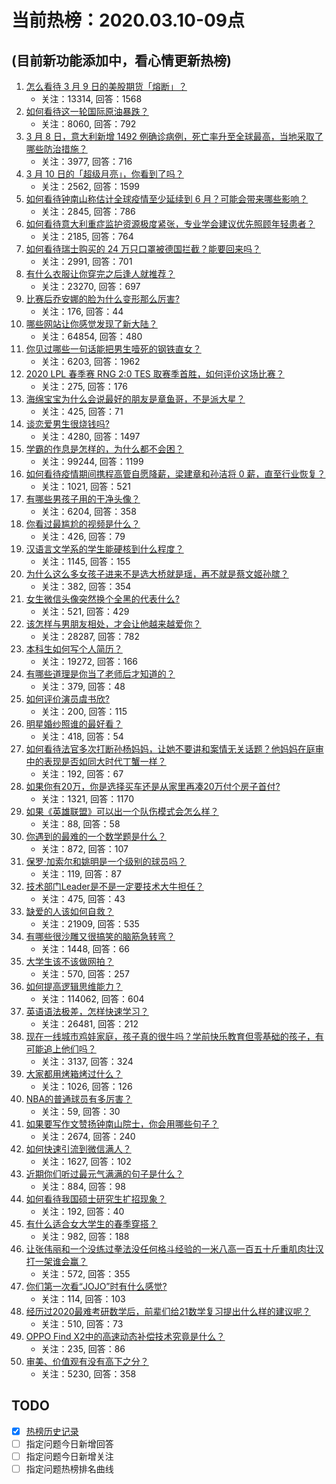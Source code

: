 # 当前热榜：2020.03.10-09点
## (目前新功能添加中，看心情更新热榜)
1. [怎么看待 3 月 9 日的美股期货「熔断」？](https://www.zhihu.com/question/377943825)
    * 关注：13314, 回答：1568
2. [如何看待这一轮国际原油暴跌？](https://www.zhihu.com/question/302356688)
    * 关注：8060, 回答：792
3. [3 月 8 日，意大利新增 1492 例确诊病例，死亡率升至全球最高，当地采取了哪些防治措施？](https://www.zhihu.com/question/377910400)
    * 关注：3977, 回答：716
4. [3 月 10 日的「超级月亮」，你看到了吗？](https://www.zhihu.com/question/378029042)
    * 关注：2562, 回答：1599
5. [如何看待钟南山称估计全球疫情至少延续到 6 月？可能会带来哪些影响？](https://www.zhihu.com/question/378009919)
    * 关注：2845, 回答：786
6. [如何看待意大利重症监护资源极度紧张，专业学会建议优先照顾年轻患者？](https://www.zhihu.com/question/377888789)
    * 关注：2185, 回答：764
7. [如何看待瑞士购买的 24 万只口罩被德国拦截？能要回来吗？](https://www.zhihu.com/question/377801470)
    * 关注：2991, 回答：701
8. [有什么衣服让你穿完之后逢人就推荐？](https://www.zhihu.com/question/368860490)
    * 关注：23270, 回答：697
9. [比赛后乔安娜的脸为什么变形那么厉害?](https://www.zhihu.com/question/377733655)
    * 关注：176, 回答：44
10. [哪些网站让你感觉发现了新大陆？](https://www.zhihu.com/question/293309623)
    * 关注：64854, 回答：480
11. [你见过哪些一句话能把男生噎死的钢铁直女？](https://www.zhihu.com/question/377582195)
    * 关注：6203, 回答：1962
12. [2020 LPL 春季赛 RNG 2:0 TES 取赛季首胜，如何评价这场比赛？](https://www.zhihu.com/question/378104279)
    * 关注：275, 回答：176
13. [海绵宝宝为什么会说最好的朋友是章鱼哥，不是派大星？](https://www.zhihu.com/question/342807508)
    * 关注：425, 回答：71
14. [谈恋爱男生很烧钱吗?](https://www.zhihu.com/question/330591691)
    * 关注：4280, 回答：1497
15. [学霸的作息是怎样的，为什么都不会困？](https://www.zhihu.com/question/267346432)
    * 关注：99244, 回答：1199
16. [如何看待疫情期间携程高管自愿降薪，梁建章和孙洁将 0 薪，直至行业恢复？](https://www.zhihu.com/question/377957997)
    * 关注：1021, 回答：521
17. [有哪些男孩子用的干净头像？](https://www.zhihu.com/question/359867171)
    * 关注：6204, 回答：358
18. [你看过最尴尬的视频是什么？](https://www.zhihu.com/question/286528132)
    * 关注：426, 回答：79
19. [汉语言文学系的学生能硬核到什么程度？](https://www.zhihu.com/question/371407750)
    * 关注：1145, 回答：155
20. [为什么这么多女孩子进来不是选大桥就是瑶，再不就是蔡文姬孙膑？](https://www.zhihu.com/question/366387614)
    * 关注：382, 回答：354
21. [女生微信头像突然换个全黑的代表什么?](https://www.zhihu.com/question/373666118)
    * 关注：521, 回答：429
22. [该怎样与男朋友相处，才会让他越来越爱你？](https://www.zhihu.com/question/20748386)
    * 关注：28287, 回答：782
23. [本科生如何写个人简历？](https://www.zhihu.com/question/20368865)
    * 关注：19272, 回答：166
24. [有哪些道理是你当了老师后才知道的？](https://www.zhihu.com/question/366090311)
    * 关注：379, 回答：48
25. [如何评价演员虞书欣?](https://www.zhihu.com/question/370936873)
    * 关注：200, 回答：115
26. [明星婚纱照谁的最好看？](https://www.zhihu.com/question/346394236)
    * 关注：418, 回答：54
27. [如何看待法官多次打断孙杨妈妈，让她不要讲和案情无关话题？他妈妈在庭审中的表现是否如同大时代丁蟹一样？](https://www.zhihu.com/question/376303059)
    * 关注：192, 回答：67
28. [如果你有20万，你是选择买车还是从家里再凑20万付个房子首付?](https://www.zhihu.com/question/373707388)
    * 关注：1321, 回答：1170
29. [如果《英雄联盟》可以出一个队伤模式会怎么样？](https://www.zhihu.com/question/376549464)
    * 关注：88, 回答：58
30. [你遇到的最难的一个数学题是什么？](https://www.zhihu.com/question/312876055)
    * 关注：872, 回答：107
31. [保罗·加索尔和姚明是一个级别的球员吗？](https://www.zhihu.com/question/375159321)
    * 关注：119, 回答：87
32. [技术部门Leader是不是一定要技术大牛担任？](https://www.zhihu.com/question/377457299)
    * 关注：475, 回答：43
33. [缺爱的人该如何自救？](https://www.zhihu.com/question/40701366)
    * 关注：21909, 回答：535
34. [有哪些很沙雕又很搞笑的脑筋急转弯？](https://www.zhihu.com/question/293349485)
    * 关注：1448, 回答：66
35. [大学生该不该做网拍？](https://www.zhihu.com/question/356447123)
    * 关注：570, 回答：257
36. [如何提高逻辑思维能力？](https://www.zhihu.com/question/19599216)
    * 关注：114062, 回答：604
37. [英语语法极差，怎样快速学习？](https://www.zhihu.com/question/21017663)
    * 关注：26481, 回答：212
38. [现在一线城市鸡娃家庭，孩子真的很牛吗？学前快乐教育但零基础的孩子，有可能追上他们吗？](https://www.zhihu.com/question/377126946)
    * 关注：3137, 回答：324
39. [大家都用烤箱烤过什么？](https://www.zhihu.com/question/369747600)
    * 关注：1026, 回答：126
40. [NBA的普通球员有多厉害？](https://www.zhihu.com/question/276885411)
    * 关注：59, 回答：30
41. [如果要写作文赞扬钟南山院士，你会用哪些句子？](https://www.zhihu.com/question/369522699)
    * 关注：2674, 回答：240
42. [如何快速引流到微信满人？](https://www.zhihu.com/question/332678647)
    * 关注：1627, 回答：102
43. [近期你们听过最元气满满的句子是什么？](https://www.zhihu.com/question/370744101)
    * 关注：884, 回答：98
44. [如何看待我国硕士研究生扩招现象？](https://www.zhihu.com/question/375798623)
    * 关注：192, 回答：40
45. [有什么适合女大学生的春季穿搭？](https://www.zhihu.com/question/318459067)
    * 关注：982, 回答：188
46. [让张伟丽和一个没练过拳法没任何格斗经验的一米八高一百五十斤重肌肉壮汉打一架谁会赢？](https://www.zhihu.com/question/377753633)
    * 关注：572, 回答：355
47. [你们第一次看“JOJO”时有什么感觉?](https://www.zhihu.com/question/374033108)
    * 关注：114, 回答：103
48. [经历过2020最难考研数学后，前辈们给21数学复习提出什么样的建议呢？](https://www.zhihu.com/question/372881944)
    * 关注：510, 回答：73
49. [OPPO Find X2中的高速动态补偿技术究竟是什么？](https://www.zhihu.com/question/375107555)
    * 关注：235, 回答：86
50. [审美、价值观有没有高下之分？](https://www.zhihu.com/question/21396726)
    * 关注：5230, 回答：358
## TODO
* [x] [热榜历史记录](hot_history/AllHot.md)
* [ ] 指定问题今日新增回答
* [ ] 指定问题今日新增关注
* [ ] 指定问题热榜排名曲线
